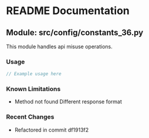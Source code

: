 # README Documentation

## Module: src/config/constants_36.py

This module handles api misuse operations.

### Usage

```java
// Example usage here
```

### Known Limitations

- Method not found Different response format

### Recent Changes

- Refactored in commit df1913f2
